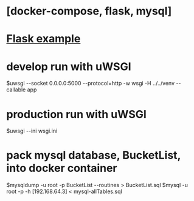 # [docker-compose, flask, mysql]

# [Flask example](http://code.tutsplus.com/tutorials/creating-a-web-app-from-scratch-using-python-flask-and-mysql--cms-22972)

# develop run with uWSGI
$uwsgi --socket 0.0.0.0:5000 --protocol=http -w wsgi -H ../../venv --callable app

# production run with uWSGI
$uwsgi --ini wsgi.ini

# pack mysql database, BucketList, into docker container
$mysqldump -u root -p BucketList --routines > BucketList.sql
$mysql -u root -p -h [192.168.64.3] < mysql-allTables.sql
